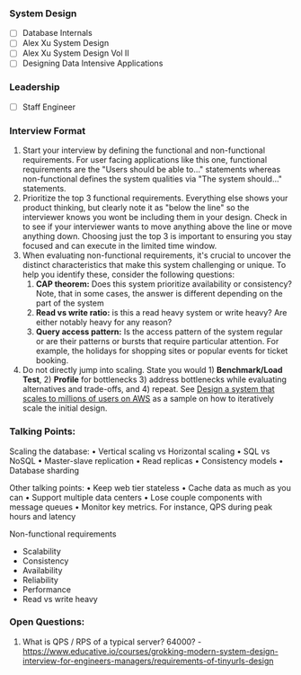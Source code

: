 
### System Design

- [ ] Database Internals
- [ ] Alex Xu System Design
- [ ] Alex Xu System Design Vol II
- [ ] Designing Data Intensive Applications

### Leadership

- [ ] Staff Engineer

### Interview Format
1. Start your interview by defining the functional and non-functional requirements. For user facing applications like this one, functional requirements are the "Users should be able to..." statements whereas non-functional defines the system qualities via "The system should..." statements.    
2. Prioritize the top 3 functional requirements. Everything else shows your product thinking, but clearly note it as "below the line" so the interviewer knows you wont be including them in your design. Check in to see if your interviewer wants to move anything above the line or move anything down. Choosing just the top 3 is important to ensuring you stay focused and can execute in the limited time window.    
3. When evaluating non-functional requirements, it's crucial to uncover the distinct characteristics that make this system challenging or unique. To help you identify these, consider the following questions:    
    1. **CAP theorem:** Does this system prioritize availability or consistency? Note, that in some cases, the answer is different depending on the part of the system         
    2. **Read vs write ratio:** is this a read heavy system or write heavy? Are either notably heavy for any reason?        
    3. **Query access pattern:** Is the access pattern of the system regular or are their patterns or bursts that require particular attention. For example, the holidays for shopping sites or popular events for ticket booking.
4. Do not directly jump into scaling. State you would 1) **Benchmark/Load Test**, 2) **Profile** for bottlenecks 3) address bottlenecks while evaluating alternatives and trade-offs, and 4) repeat. See [Design a system that scales to millions of users on AWS](https://github.com/donnemartin/system-design-primer/blob/master/solutions/system_design/scaling_aws/README.md) as a sample on how to iteratively scale the initial design.

### Talking Points:

Scaling the database: 
• Vertical scaling vs Horizontal scaling 
• SQL vs NoSQL 
• Master-slave replication 
• Read replicas 
• Consistency models 
• Database sharding 

Other talking points: 
• Keep web tier stateless 
• Cache data as much as you can 
• Support multiple data centers 
• Lose couple components with message queues 
• Monitor key metrics. For instance, QPS during peak hours and latency 

Non-functional requirements
- Scalability
- Consistency
- Availability 
- Reliability
- Performance 
- Read vs write heavy

### Open Questions:
1. What is QPS / RPS of a typical server? 64000? - https://www.educative.io/courses/grokking-modern-system-design-interview-for-engineers-managers/requirements-of-tinyurls-design